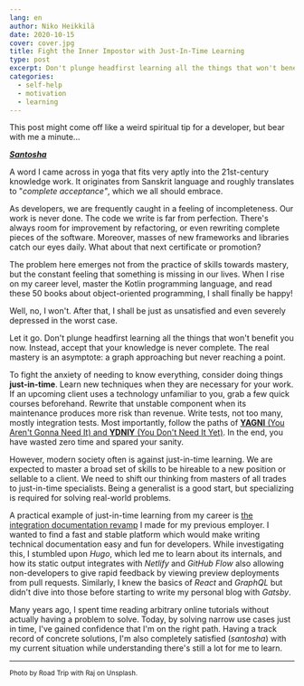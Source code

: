```yaml
---
lang: en
author: Niko Heikkilä
date: 2020-10-15
cover: cover.jpg
title: Fight the Inner Impostor with Just-In-Time Learning
type: post
excerpt: Don't plunge headfirst learning all the things that won't benefit you now. Instead, accept that your knowledge is never complete.
categories:
  - self-help
  - motivation
  - learning
---
```


This post might come off like a weird spiritual tip for a developer, but bear with me a minute...

***[Santosha](https://en.wikipedia.org/wiki/Santosha)***

A word I came across in yoga that fits very aptly into the 21st-century knowledge work. It originates from Sanskrit language and roughly translates to "*complete acceptance"*, which we all should embrace.

As developers, we are frequently caught in a feeling of incompleteness. Our work is never done. The code we write is far from perfection. There's always room for improvement by refactoring, or even rewriting complete pieces of the software. Moreover, masses of new frameworks and libraries catch our eyes daily. What about that next certificate or promotion?

The problem here emerges not from the practice of skills towards mastery, but the constant feeling that something is missing in our lives. When I rise on my career level, master the Kotlin programming language, and read these 50 books about object-oriented programming, I shall finally be happy!

Well, no, I won't. After that, I shall be just as unsatisfied and even severely depressed in the worst case.

Let it go. Don't plunge headfirst learning all the things that won't benefit you now. Instead, accept that your knowledge is never complete. The real mastery is an asymptote: a graph approaching but never reaching a point.

To fight the anxiety of needing to know everything, consider doing things **just-in-time**. Learn new techniques when they are necessary for your work. If an upcoming client uses a technology unfamiliar to you, grab a few quick courses beforehand. Rewrite that unstable component when its maintenance produces more risk than revenue. Write tests, not too many, mostly integration tests. Most importantly, follow the paths of [**YAGNI** (You Aren't Gonna Need It) and **YDNIY** (You Don't Need It Yet)](https://codewithoutrules.com/2020/09/18/ydniy/). In the end, you have wasted zero time and spared your sanity.

However, modern society often is against just-in-time learning. We are expected to master a broad set of skills to be hireable to a new position or sellable to a client. We need to shift our thinking from masters of all trades to just-in-time specialists. Being a generalist is a good start, but specializing is required for solving real-world problems.

A practical example of just-in-time learning from my career is [the integration documentation revamp](https://github.com/paytrail/documentation) I made for my previous employer. I wanted to find a fast and stable platform which would make writing technical documentation easy and fun for developers. While investigating this, I stumbled upon *Hugo*, which led me to learn about its internals, and how its static output integrates with *Netlify* and *GitHub Flow* also allowing non-developers to give rapid feedback by viewing preview deployments from pull requests. Similarly, I knew the basics of *React* and *GraphQL* but didn't dive into those before starting to write my personal blog with *Gatsby*.

Many years ago, I spent time reading arbitrary online tutorials without actually having a problem to solve. Today, by solving narrow use cases just in time, I've gained confidence that I'm on the right path. Having a track record of concrete solutions, I'm also completely satisfied (*santosha*) with my current situation while understanding there's still a lot for me to learn.

***

<small>Photo by Road Trip with Raj on Unsplash.</small>

